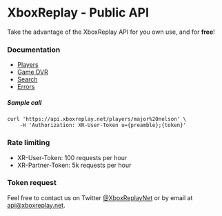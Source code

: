 # XboxReplay - Public API
Take the advantage of the XboxReplay API for you own use, and for **free**!

### Documentation
* [Players](https://github.com/XboxReplay/xboxreplay-public-api/blob/master/docs/players.md)
* [Game DVR](https://github.com/XboxReplay/xboxreplay-public-api/blob/master/docs/game-dvr.md)
* [Search](https://github.com/XboxReplay/xboxreplay-public-api/blob/master/docs/search.md)
* [Errors](https://github.com/XboxReplay/xboxreplay-public-api/blob/master/docs/errors.md)

##### Sample call
```shell
curl 'https://api.xboxreplay.net/players/major%20nelson' \
    -H 'Authorization: XR-User-Token u={preamble};{token}'
```

### Rate limiting
* XR-User-Token: 100 requests per hour
* XR-Partner-Token: 5k requests per hour

### Token request
Feel free to contact us on Twitter [@XboxReplayNet](https://twitter.com/XboxReplayNet) or by email at [api@xboxreplay.net](mailto:api@xboxreplay.net).
